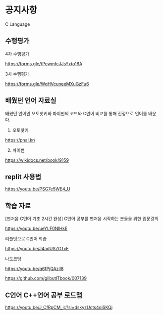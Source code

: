 # 공지사항

C Language

## 수행평가

4차 수행평가

https://forms.gle/tPcwmfcJJsYxto16A

3차 수행평가

https://forms.gle/WqHVcuneeMXuGzFu6

## 배웠던 언어 자료실

배웠던 언어인 오토핫키와 파이썬의 코드와 C언어 비교를 통해 진정으로 언어를 배운다.

1. 오토핫키

https://pnal.kr/

2. 파이썬

https://wikidocs.net/book/9159

## replit 사용법

https://youtu.be/PSG7e5WE4_U

## 학습 자료

[맨처음 C언어 기초 2시간 완성] C언어 공부를 맨처음 시작하는 분들을 위한 입문강의

https://youtu.be/ueYLF0NIHkE

리플잇으로 C언어 학습

https://youtu.be/J4adUSZGTxE

나도코딩

https://youtu.be/q6fPjQAzll8

https://github.com/gilbutITbook/007139

## C언어 C++언어 공부 로드맵

https://youtu.be/J_CfRpCM_ic?si=dskyzUcts4oiSKQj
